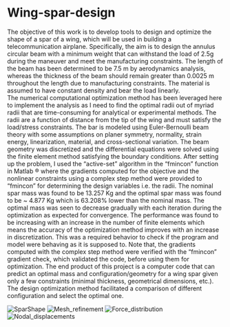 # Wing-spar-design
The objective of this work is to develop tools to design and optimize the shape of a spar of a wing, which
will be used in building a telecommunication airplane. Specifically, the aim is to design the annulus circular
beam with a minimum weight that can withstand the load of 2.5g during the maneuver and meet the
manufacturing constraints. The length of the beam has been determined to be 7.5 m by aerodynamics
analysis, whereas the thickness of the beam should remain greater than 0.0025 m throughout the length due
to manufacturing constraints. The material is assumed to have constant density and bear the load linearly.  
The numerical computational optimization method has been leveraged here to implement the analysis as I
need to find the optimal radii out of myriad radii that are time-consuming for analytical or experimental
methods. The radii are a function of distance from the tip of the wing and must satisfy the load/stress
constraints. The bar is modeled using Euler-Bernoulli beam theory with some assumptions on planer
symmetry, normality, strain energy, linearization, material, and cross-sectional variation. The beam
geometry was discretized and the differential equations were solved using the finite element method
satisfying the boundary conditions. After setting up the problem, I used the “active-set” algorithm in the
“fmincon” function in Matlab
®
 where the gradients computed for the objective and the nonlinear constraints
using a complex step method were provided to “fmincon” for determining the design variables i.e. the radii. 
The nominal spar mass was found to be 13.257 Kg and the optimal spar mass was found to be ~ 4.877 Kg
which is 63.208% lower than the nominal mass. The optimal mass was seen to decrease gradually with each 
iteration during the optimization as expected for convergence. The performance was found to be increasing
with an increase in the number of finite elements which means the accuracy of the optimization method
improves with an increase in discretization. This was a required behavior to check if the program and model
were behaving as it is supposed to. Note that, the gradients computed with the complex step method were 
verified with the “fmincon” gradient check, which validated the code, before using them for optimization. 
The end product of this project is a computer code that can predict an optimal mass and
configuration/geometry for a wing spar given only a few constraints (minimal thickness, geometrical
dimensions, etc.). The design optimization method facilitated a comparison of different configuration and
select the optimal one. 

![SparShape](https://github.com/anilkamat/Wing-spar-design/assets/61370051/235740f4-542f-4053-bfb1-a57e2f2f4f25)
![Mesh_refinement](https://github.com/anilkamat/Wing-spar-design/assets/61370051/8d8a096e-0f51-4a56-b712-71bfc2d193ff)
![Force_distribution](https://github.com/anilkamat/Wing-spar-design/assets/61370051/370ed09b-30c2-4f02-8c75-bc16fb0af256)
![Nodal_displacements](https://github.com/anilkamat/Wing-spar-design/assets/61370051/46ee9054-0ee9-443e-9cdd-36d0adff83e2)
